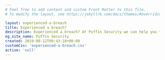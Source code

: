 ```yaml
---
# Feel free to add content and custom Front Matter to this file.
# To modify the layout, see https://jekyllrb.com/docs/themes/#overriding-theme-defaults

layout: experienced-a-breach
title: Experienced a breach?
description: Experienced a breach? At Puffin Security we can help you to response and contain the breach and recover as faster as possible. Contact us now!
og_site_name: Puffin Security
created: 2019-08-12T09:43:10+00:00
customCss: 'experienced-a-breach.css'
active: 'null'
---
```

